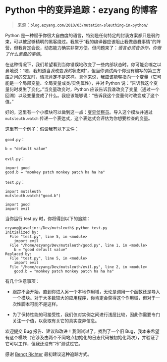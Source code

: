 <!--yml

category: 未分类

date: 2024-07-01 18:18:25

-->

# Python 中的变异追踪：ezyang 的博客

> 来源：[`blog.ezyang.com/2010/03/mutation-sleuthing-in-python/`](http://blog.ezyang.com/2010/03/mutation-sleuthing-in-python/)

Python 是一种赋予你很大自由度的语言，特别是任何特定的封装方案都只是弱约束，可以被足够精明的黑客绕过。我属于“我的编译器应该阻止我做愚蠢事情”的阵营，但我肯定会说，动态能力确实非常方便。但问题来了：*语言必须告诉你，你做了什么愚蠢的事情*。

在这种情况下，我们希望看到当你错误地改变了一些内部状态时。你可能会嗤之以鼻地说：“嗯，我知道当*我*改变*我的*状态时”，但当你调试两个你没有编写的第三方库之间的交互时，情况肯定不是这样。具体来说，我应该能够指向一个变量（它可能是一个局部变量、全局变量或类/实例属性），并对 Python 说：“告诉我这个变量何时发生了变化。”当变量改变时，Python 应该告诉我谁改变了变量（通过一个回溯）以及变量变成了什么。我应该能够说：“告诉我这个变量何时改变成了这个值。”

好的，这里有一个小模块可以做到这一点：[变异侦察员](http://github.com/ezyang/mutsleuth/blob/master/mutsleuth.py)。导入这个模块并通过 `mutsleuth.watch` 传递一个表达式，这个表达式会评估为你想要检查的变量。

这里有一个例子：假设我有以下文件：

`good.py`：

```
b = "default value"

```

`evil.py`：

```
import good
good.b = "monkey patch monkey patch ha ha ha"

```

`test.py`：

```
import mutsleuth
mutsleuth.watch("good.b")

import good
import evil

```

当你运行 test.py 时，你将得到以下的追踪：

```
ezyang@javelin:~/Dev/mutsleuth$ python test.py
Initialized by:
  File "test.py", line 5, in <module>
    import evil
  File "/home/ezyang/Dev/mutsleuth/good.py", line 1, in <module>
    b = "good default value"
Replaced by:
  File "test.py", line 5, in <module>
    import evil
  File "/home/ezyang/Dev/mutsleuth/evil.py", line 2, in <module>
    good.b = "monkey patch monkey patch ha ha ha"

```

有几个注意事项：

+   跟踪不会开始，直到你进入另一个本地作用域，无论是调用一个函数还是导入一个模块。对于大多数较大的应用程序，你肯定会获得这个作用域，但对于一次性脚本可能不是这样。

+   为了保持性能的可接受性，我们仅对实例之间进行浅层比较，因此你需要专门关注一个值，以获取有关它的真实变异信息。

欢迎提交 Bug 报告、建议和改进！我测试过了，找到了一个旧 Bug，我本来希望有这个模块（它涉及由两个不同站点初始化的日志代码被初始化两次），并验证了它可以工作，但我还没有“冷”测试过它。

感谢 [Bengt Richter](http://mail.python.org/pipermail/python-list/2002-September/164261.html) 最初建议这种追踪方式。
